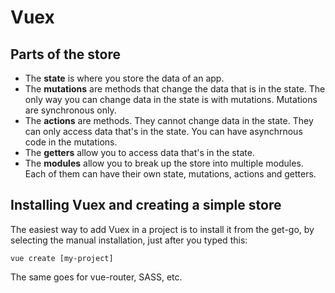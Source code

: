 # Vuex

## Parts of the store

- The **state** is where you store the data of an app.
- The **mutations** are methods that change the data that is in the state. The only way you can change data in the state is with mutations. Mutations are synchronous only.
- The **actions** are methods. They cannot change data in the state. They can only access data that's in the state. You can have asynchrnous code in the mutations.
- The **getters** allow you to access data that's in the state.
- The **modules** allow you to break up the store into multiple modules. Each of them can have their own state, mutations, actions and getters.

## Installing Vuex and creating a simple store

The easiest way to add Vuex in a project is to install it from the get-go, by selecting the manual installation, just after you typed this:

    vue create [my-project]

The same goes for vue-router, SASS, etc.